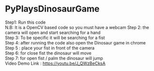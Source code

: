 # PyPlaysDinosaurGame
Step1: Run this code <br/>
N.B: It is a OpenCV based code so you must have a webcam 
Step 2: the camera will open and start searching for a hand <br/>
Step 3: To be specific it will be searching for a fist <br/>
Step 4: after running the code also open the Dinosaur game in chrome <br/>
Step 5 : place your fist in front of the camera <br/>
Step 6: for close fist the dinosaur will move <br/>
Step 7: for open fist / palm the dinosaur will jump <br/>
Video  Demo Link : https://youtu.be/J_QWzBeCksA<br/>
